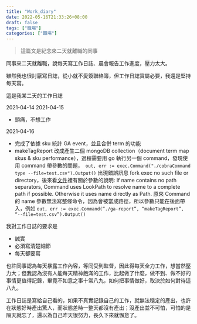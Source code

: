 ```yaml
---
title: "Work_diary"
date: 2022-05-16T21:33:26+08:00
draft: false
tags: ["職場"]
categories: ["職場"]
---
```


> 這篇文是紀念來二天就離職的同事

同事來二天就離職，說每天寫工作日誌、晨會報告工作進度，壓力太大。

雖然我也很討厭寫日誌，從小就不愛簽聯絡簿，但工作日誌實屬必要，我還是堅持每天寫。

這是我某二天的工作日誌

2021-04-14
2021-04-15
- 頭痛，不想工作

2021-04-16
- 完成了依據 sku 統計 GA event，並且合併 term 的功能
- makeTagReport 改成產生二個 mongoDB collection（document term map skus & sku performance），過程需要用 go 執行另一個 command，發現使用 command 帶參數的問題，` out, err := exec.Command("./cobraCommand type --file=test.csv").Output()` 出現錯誤訊息 fork exec no such file or directory，後來看[文件](https://pkg.go.dev/os/exec#Command)裡有關於參數的說明: If name contains no path separators, Command uses LookPath to resolve name to a complete path if possible. Otherwise it uses name directly as Path. 原來 Command 的 name 參數無法寫整條命令，因為會被當成路徑，所以參數只能在後面帶入，例如 `out, err := exec.Command(“./ga-report”, “makeTagReport”, “--file=test.csv”).Output()`

我對工作日誌的要求是
- 誠實
- 必須寫清楚細節
- 每天都要寫

也許同事認為每天暴露工作內容，等同受到監督，因此得每天全力工作，想當然壓力大；但我認為沒有人能每天精神飽滿的工作，比起做了什麼，做不到、做不好的事情更值得記錄，畢竟不如意之事十常八九，如何把事情做好，取決於如何對待這八九。

工作日誌是寫給自己看的，如果不真實記錄自己的工作，就無法穩定的產出，也許在狀態好時產出驚人，而狀態差時一整天都沒有產出；沒產出並不可怕，可怕的是隔天就忘了，還以為自己昨天很努力，長久下來就懈怠了。